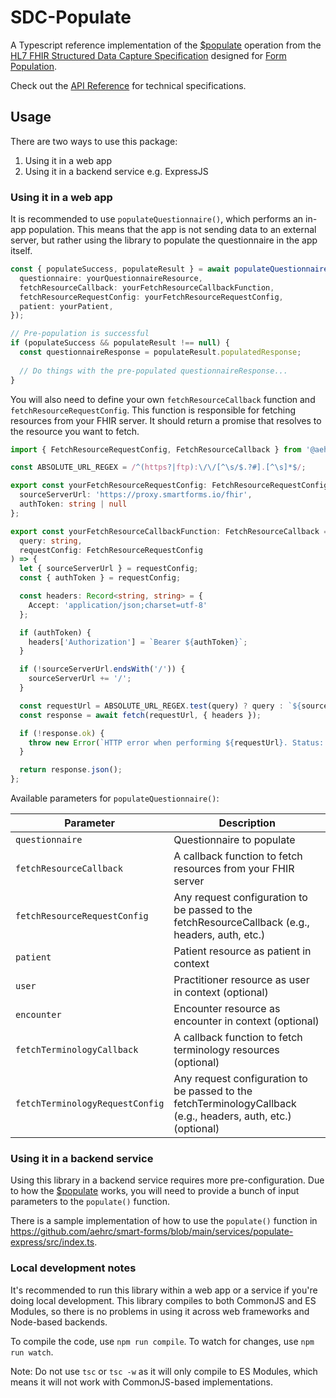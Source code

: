 # SDC-Populate

A Typescript reference implementation of the [$populate](http://hl7.org/fhir/uv/sdc/OperationDefinition-Questionnaire-populate.html) operation from the [HL7 FHIR Structured Data Capture Specification](http://hl7.org/fhir/uv/sdc/ImplementationGuide/hl7.fhir.uv.sdc) designed for [Form Population](http://hl7.org/fhir/uv/sdc/populate.html).

Check out the [API Reference](https://smartforms.csiro.au/docs/api/sdc-populate) for technical specifications. 

## Usage
There are two ways to use this package:
1. Using it in a web app
2. Using it in a backend service e.g. ExpressJS

### Using it in a web app
It is recommended to use `populateQuestionnaire()`, which performs an in-app population. This means that the app is not sending data to an external server, but rather using the library to populate the questionnaire in the app itself.

```ts
const { populateSuccess, populateResult } = await populateQuestionnaire({
  questionnaire: yourQuestionnaireResource,
  fetchResourceCallback: yourFetchResourceCallbackFunction,
  fetchResourceRequestConfig: yourFetchResourceRequestConfig,
  patient: yourPatient,
});

// Pre-population is successful
if (populateSuccess && populateResult !== null) {
  const questionnaireResponse = populateResult.populatedResponse;
  
  // Do things with the pre-populated questionnaireResponse...
}
```

You will also need to define your own `fetchResourceCallback` function and `fetchResourceRequestConfig`. This function is responsible for fetching resources from your FHIR server. It should return a promise that resolves to the resource you want to fetch.

```ts
import { FetchResourceRequestConfig, FetchResourceCallback } from '@aehrc/sdc-populate';

const ABSOLUTE_URL_REGEX = /^(https?|ftp):\/\/[^\s/$.?#].[^\s]*$/;

export const yourFetchResourceRequestConfig: FetchResourceRequestConfig = {
  sourceServerUrl: 'https://proxy.smartforms.io/fhir',
  authToken: string | null
};

export const yourFetchResourceCallbackFunction: FetchResourceCallback = async (
  query: string,
  requestConfig: FetchResourceRequestConfig
) => {
  let { sourceServerUrl } = requestConfig;
  const { authToken } = requestConfig;

  const headers: Record<string, string> = {
    Accept: 'application/json;charset=utf-8'
  };

  if (authToken) {
    headers['Authorization'] = `Bearer ${authToken}`;
  }

  if (!sourceServerUrl.endsWith('/')) {
    sourceServerUrl += '/';
  }

  const requestUrl = ABSOLUTE_URL_REGEX.test(query) ? query : `${sourceServerUrl}${query}`;
  const response = await fetch(requestUrl, { headers });

  if (!response.ok) {
    throw new Error(`HTTP error when performing ${requestUrl}. Status: ${response.status}`);
  }

  return response.json();
};
```


Available parameters for `populateQuestionnaire()`:

| Parameter                      | Description                                                                                      |
|-------------------------------|--------------------------------------------------------------------------------------------------|
| `questionnaire`               | Questionnaire to populate                                                                        |
| `fetchResourceCallback`       | A callback function to fetch resources from your FHIR server                                     |
| `fetchResourceRequestConfig`  | Any request configuration to be passed to the fetchResourceCallback (e.g., headers, auth, etc.)  |
| `patient`                     | Patient resource as patient in context                                                           |
| `user`                        | Practitioner resource as user in context (optional)                                              |
| `encounter`                   | Encounter resource as encounter in context (optional)                                            |
| `fetchTerminologyCallback`    | A callback function to fetch terminology resources (optional)                                    |
| `fetchTerminologyRequestConfig` | Any request configuration to be passed to the fetchTerminologyCallback (e.g., headers, auth, etc.) (optional) |



### Using it in a backend service
Using this library in a backend service requires more pre-configuration. 
Due to how the [$populate](https://hl7.org/fhir/uv/sdc/OperationDefinition-Questionnaire-populate.html) works, you will need to provide a bunch of input parameters to the `populate()` function.

There is a sample implementation of how to use the `populate()` function in https://github.com/aehrc/smart-forms/blob/main/services/populate-express/src/index.ts.


### Local development notes
It's recommended to run this library within a web app or a service if you're doing local development. 
This library compiles to both CommonJS and ES Modules, so there is no problems in using it across web frameworks and Node-based backends.

To compile the code, use `npm run compile`.
To watch for changes, use `npm run watch`.

Note: Do not use `tsc` or `tsc -w` as it will only compile to ES Modules, which means it will not work with CommonJS-based implementations.

